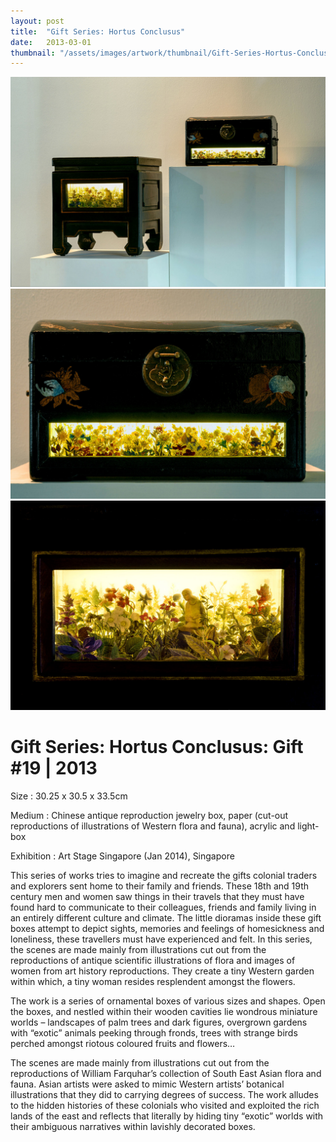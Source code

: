 ```yaml
---
layout: post
title:  "Gift Series: Hortus Conclusus"
date:   2013-03-01
thumbnail: "/assets/images/artwork/thumbnail/Gift-Series-Hortus-Conclusus-2013.jpg"
---
```


![My image Name](/assets/images/artwork/Gift-Series-Hortus-Conclusus_01.jpg)
![My image Name](/assets/images/artwork/Gift-Series-Hortus-Conclusus_02.jpg)
![My image Name](/assets/images/artwork/Gift-Series-Hortus-Conclusus_03.jpg)

# Gift Series: Hortus Conclusus: Gift #19 | 2013

Size
: 30.25 x 30.5 x 33.5cm 

Medium
: Chinese antique reproduction jewelry box, paper  (cut-out reproductions of illustrations of Western flora and fauna), acrylic and light-box 

Exhibition
: Art Stage Singapore (Jan 2014), Singapore

This series of works tries to imagine and recreate the gifts colonial traders and explorers sent home to their family and friends.  These 18th and 19th century men and women saw things in their travels that they must have found hard to communicate to their colleagues, friends and family living in an entirely different culture and climate.  The little dioramas inside these gift boxes attempt to depict sights, memories and feelings of homesickness and loneliness, these travellers must have experienced and felt.  In this series, the scenes are made mainly from illustrations cut out from the reproductions of antique scientific illustrations of flora and images of women from art history reproductions.  They create a tiny Western garden within which, a tiny woman resides resplendent amongst the flowers.

The work is a series of ornamental boxes of various sizes and shapes. Open the boxes, and nestled within their wooden cavities lie wondrous miniature worlds – landscapes of palm trees and dark figures, overgrown gardens with “exotic” animals peeking through fronds, trees with strange birds perched amongst riotous coloured fruits and flowers…

The scenes are made mainly from illustrations cut out from the reproductions of William Farquhar’s collection of South East Asian flora and fauna. Asian artists were asked to mimic Western artists’ botanical illustrations that they did to carrying degrees of success. The work alludes to the hidden histories of these colonials who visited and exploited the rich lands of the east and reflects that literally by hiding tiny “exotic” worlds with their ambiguous narratives within lavishly decorated boxes.